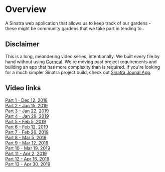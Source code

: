 # Overview

A Sinatra web application that allows us to keep track of our gardens - these might be community gardens that we take part in tending to..

## Disclaimer

This is a long, meandering video series, intentionally.  We built every file by hand without using [Corneal](https://github.com/thebrianemory/corneal).  We're moving past project requirements and building an app that has more complexity than is required.  If you're looking for a much simpler Sinatra project build, check out [Sinatra Jounal App](https://github.com/howardbdev/sinatra-journal-app).

## Video links

[Part 1 - Dec 12, 2018](https://youtu.be/KP-4HhNgENU)<br>
[Part 2 - Jan 15, 2019](https://youtu.be/4i4hmA8KU2I)<br>
[Part 3 - Jan 22, 2019](https://youtu.be/Lo6Tsn8giCM)<br>
[Part 4 - Jan 29, 2019](https://youtu.be/V2mH8S583X4)<br>
[Part 5 - Feb 5, 2019](https://youtu.be/ez7GrJrlC7Q)<br>
[Part 6 - Feb 12, 2019](https://youtu.be/jVVSPdh83Bw)<br>
[Part 7 - Feb 26, 2019](https://youtu.be/dWyyugkmb-Q)<br>
[Part 8 - Mar 5, 2019](https://youtu.be/bHEaL4hUQAU)<br>
[Part 9 - Mar 12, 2019](https://youtu.be/EKsbNRfvA-E)<br>
[Part 10 - Mar 19, 2019](https://youtu.be/uEegBweeFj0)<br>
[Part 11 - Apr 2, 2019](https://youtu.be/EQNDqfiYVK4)<br>
[Part 12 - Apr 16, 2019](https://youtu.be/06iLWrkalWU)<br>
[Part 13 - Apr 30, 2019](https://youtu.be/HaZn9gOCjcM)<br>
